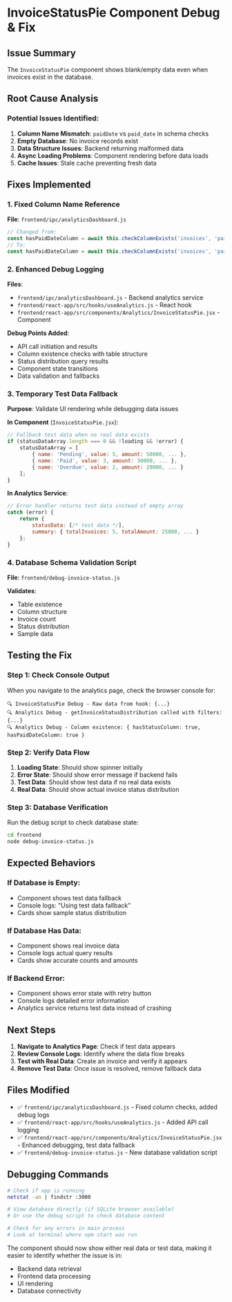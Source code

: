 # InvoiceStatusPie Component Debug & Fix

## Issue Summary
The `InvoiceStatusPie` component shows blank/empty data even when invoices exist in the database.

## Root Cause Analysis

### Potential Issues Identified:
1. **Column Name Mismatch**: `paidDate` vs `paid_date` in schema checks
2. **Empty Database**: No invoice records exist
3. **Data Structure Issues**: Backend returning malformed data
4. **Async Loading Problems**: Component rendering before data loads
5. **Cache Issues**: Stale cache preventing fresh data

## Fixes Implemented

### 1. Fixed Column Name Reference
**File**: `frontend/ipc/analyticsDashboard.js`
```javascript
// Changed from:
const hasPaidDateColumn = await this.checkColumnExists('invoices', 'paidDate');
// To:
const hasPaidDateColumn = await this.checkColumnExists('invoices', 'paid_date');
```

### 2. Enhanced Debug Logging
**Files**: 
- `frontend/ipc/analyticsDashboard.js` - Backend analytics service
- `frontend/react-app/src/hooks/useAnalytics.js` - React hook
- `frontend/react-app/src/components/Analytics/InvoiceStatusPie.jsx` - Component

**Debug Points Added**:
- API call initiation and results
- Column existence checks with table structure
- Status distribution query results
- Component state transitions
- Data validation and fallbacks

### 3. Temporary Test Data Fallback
**Purpose**: Validate UI rendering while debugging data issues

**In Component** (`InvoiceStatusPie.jsx`):
```javascript
// Fallback test data when no real data exists
if (statusDataArray.length === 0 && !loading && !error) {
    statusDataArray = [
        { name: 'Pending', value: 5, amount: 50000, ... },
        { name: 'Paid', value: 3, amount: 30000, ... },
        { name: 'Overdue', value: 2, amount: 20000, ... }
    ];
}
```

**In Analytics Service**:
```javascript
// Error handler returns test data instead of empty array
catch (error) {
    return {
        statusData: [/* test data */],
        summary: { totalInvoices: 5, totalAmount: 25000, ... }
    };
}
```

### 4. Database Schema Validation Script
**File**: `frontend/debug-invoice-status.js`

**Validates**:
- Table existence
- Column structure
- Invoice count
- Status distribution
- Sample data

## Testing the Fix

### Step 1: Check Console Output
When you navigate to the analytics page, check the browser console for:
```
🔍 InvoiceStatusPie Debug - Raw data from hook: {...}
🔍 Analytics Debug - getInvoiceStatusDistribution called with filters: {...}
🔍 Analytics Debug - Column existence: { hasStatusColumn: true, hasPaidDateColumn: true }
```

### Step 2: Verify Data Flow
1. **Loading State**: Should show spinner initially
2. **Error State**: Should show error message if backend fails
3. **Test Data**: Should show test data if no real data exists
4. **Real Data**: Should show actual invoice status distribution

### Step 3: Database Verification
Run the debug script to check database state:
```bash
cd frontend
node debug-invoice-status.js
```

## Expected Behaviors

### If Database is Empty:
- Component shows test data fallback
- Console logs: "Using test data fallback"
- Cards show sample status distribution

### If Database Has Data:
- Component shows real invoice data
- Console logs actual query results
- Cards show accurate counts and amounts

### If Backend Error:
- Component shows error state with retry button
- Console logs detailed error information
- Analytics service returns test data instead of crashing

## Next Steps

1. **Navigate to Analytics Page**: Check if test data appears
2. **Review Console Logs**: Identify where the data flow breaks
3. **Test with Real Data**: Create an invoice and verify it appears
4. **Remove Test Data**: Once issue is resolved, remove fallback data

## Files Modified
- ✅ `frontend/ipc/analyticsDashboard.js` - Fixed column checks, added debug logs
- ✅ `frontend/react-app/src/hooks/useAnalytics.js` - Added API call logging  
- ✅ `frontend/react-app/src/components/Analytics/InvoiceStatusPie.jsx` - Enhanced debugging, test data fallback
- ✅ `frontend/debug-invoice-status.js` - New database validation script

## Debugging Commands
```bash
# Check if app is running
netstat -an | findstr :3000

# View database directly (if SQLite browser available)
# Or use the debug script to check database content

# Check for any errors in main process
# Look at terminal where npm start was run
```

The component should now show either real data or test data, making it easier to identify whether the issue is in:
- Backend data retrieval
- Frontend data processing  
- UI rendering
- Database connectivity 